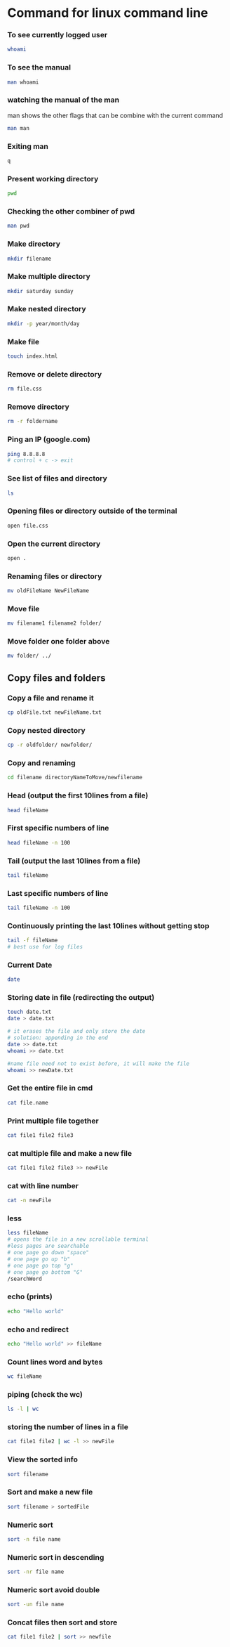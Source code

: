 # Command for linux command line

### To see currently logged user
```bash
whoami
```
### To see the manual
```bash
man whoami
```

### watching the manual of the man
man shows the other flags that can be combine with the current command
```bash
man man
```

### Exiting man
```bash
q
```

### Present working directory
```bash
pwd
```

### Checking the other combiner of pwd
```bash
man pwd
```

### Make directory
```bash
mkdir filename
```

### Make multiple directory
```bash
mkdir saturday sunday
```

### Make nested directory
```bash
mkdir -p year/month/day
```

### Make file
```bash
touch index.html
```

### Remove or delete directory
```bash
rm file.css
```

### Remove directory
```bash
rm -r foldername
```

### Ping an IP (google.com)
```bash
ping 8.8.8.8
# control + c -> exit
```

### See list of files and directory
```bash
ls
```

### Opening files or directory outside of the terminal
```bash
open file.css
```

### Open the current directory
```bash
open .
```

### Renaming files or directory
```bash
mv oldFileName NewFileName
```

### Move file
```bash
mv filename1 filename2 folder/
```

### Move folder one folder above
```bash
mv folder/ ../
```

## Copy files and folders

### Copy a file and rename it
```bash
cp oldFile.txt newFileName.txt
```

### Copy nested directory
```bash
cp -r oldfolder/ newfolder/
```

### Copy and renaming
```bash
cd filename directoryNameToMove/newfilename
```

### Head (output the first 10lines from a file)
```bash
head fileName
```

### First specific numbers of line
```bash
head fileName -n 100
```

### Tail (output the last 10lines from a file)
```bash
tail fileName
```

### Last specific numbers of line
```bash
tail fileName -n 100
```

### Continuously printing the last 10lines without getting stop
```bash
tail -f fileName
# best use for log files
```

### Current Date
```bash
date
```

### Storing date in file (redirecting the output)
```bash
touch date.txt
date > date.txt

# it erases the file and only store the date
# solution: appending in the end
date >> date.txt
whoami >> date.txt

#name file need not to exist before, it will make the file
whoami >> newDate.txt
```

### Get the entire file in cmd
```bash
cat file.name
```

### Print multiple file together
```bash
cat file1 file2 file3
```

### cat multiple file and make a new file
```bash
cat file1 file2 file3 >> newFile
```

### cat with line number
```bash
cat -n newFile
```

### less
```bash
less fileName
# opens the file in a new scrollable terminal
#less pages are searchable
# one page go down "space"
# one page go up "b"
# one page go top "g"
# one page go bottom "G"
/searchWord
```

### echo (prints)
```bash
echo "Hello world"
```

### echo and redirect
```bash
echo "Hello world" >> fileName
```

### Count lines word and bytes
```bash
wc fileName
```

### piping (check the wc)
```bash
ls -l | wc
```

### storing the number of lines in a file
```bash
cat file1 file2 | wc -l >> newFile
```

### View the sorted info
```bash
sort filename
```

### Sort and make a new file
```bash
sort filename > sortedFile
```

### Numeric sort
```bash
sort -n file name
```

### Numeric sort in descending
```bash
sort -nr file name
```

### Numeric sort avoid double
```bash
sort -un file name
```

### Concat files then sort and store
```bash
cat file1 file2 | sort >> newfile
```

